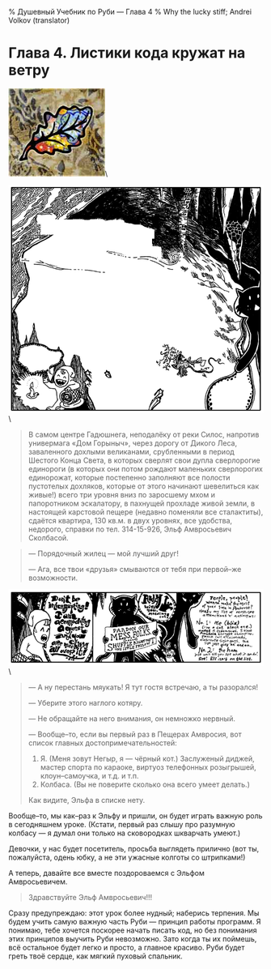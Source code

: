 % Душевный Учебник по Руби — Глава 4
% Why the lucky stiff; Andrei Volkov (translator)

Глава 4. Листики кода кружат на ветру
=======================================================
![o](images/chapter.poignant.guide-4.jpg)\ 

![o](images/the.elf-1.png)\ 

> В самом центре Гадюшнега, неподалёку от реки Силос, напротив универмага «Дом Горыныч»,
через дорогу от Дикого Леса, заваленного дохлыми великанами, срубленными в период Шестого Конца Света,
в которых сверлят свои дупла сверлорогие единороги (в которых они потом рождают маленьких сверлорогих единорожат,
которые постепенно заполняют все полости пустотелых дохляков, которые от этого начинают шевелиться как живые!)
всего три уровня вниз по заросшему мхом и папоротником эскалатору, в пахнущей прохладе живой земли,
в настоящей карстовой пещере (недавно поменяли все сталактиты), сдаётся квартира, 130 кв.м. в двух уровнях, все удобства,
недорого, справки по тел. 314-15-926, Эльф Амвросьевич Сколбасой.

> — Порядочный жилец — мой лучший друг!
> 
> — Ага, все твои «друзья» смываются от тебя при первой–же возможности.

![o](images/the.elf-2.gif)\ 

> — А ну перестань мяукать! Я тут гостя встречаю, а ты разорался!
> 
> — Уберите этого наглого котяру.
> 
> — Не обращайте на него внимания, он немножко нервный.
> 
> — Вообще–то, если вы первый раз в Пещерах Амвросия, вот список главных достопримечательностей:
> 
> 1. Я. (Меня зовут Негыр, я — чёрный кот.) Заслуженый диджей, мастер спорта по караоке, виртуоз телефонных розыгрышей, клоун–самоучка, и т.д. и т.п.
> 2. Колбаса. (Вы не поверите сколько она всего умеет делать.)
> 
> Как видите, Эльфа в списке нету.

Вообще–то, мы как–раз к Эльфу и пришли, он будет играть важную роль в сегодняшнем уроке. (Кстати, первый раз слышу про разумную колбасу — я думал они только на сковородках шкварчать умеют.)

Девочки, у нас будет посетитель, просьба выглядеть прилично (вот ты, пожалуйста, одень юбку, а не эти ужасные колготы со штрипками!)

А теперь, давайте все вместе поздороваемся с Эльфом Амвросьевичем.

> Здравствуйте Эльф Амвросьевич!!!

Сразу предупреждаю: этот урок более нудный; наберись терпения. Мы будем учить самую важную часть Руби — принцип работы программ.
Я понимаю, тебе хочется поскорее начать писать код, но без понимания этих принципов выучить Руби невозможно.
Зато когда ты их поймешь, всё остальное будет легко и просто, а главное красиво. Руби будет греть твоё сердце, как мягкий пуховый спальник.

